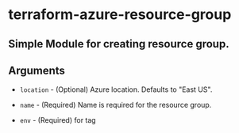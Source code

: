 # terraform-azure-resource-group

## Simple Module for creating resource group. 

## Arguments

* `location` - (Optional) Azure location. Defaults to "East US".

* `name` - (Required) Name is required for the resource group.

* `env` - (Required) for tag

